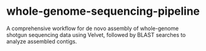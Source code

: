 # whole-genome-sequencing-pipeline
A comprehensive workflow for de novo assembly of whole-genome shotgun sequencing data using Velvet, followed by BLAST searches to analyze assembled contigs.

